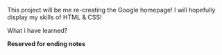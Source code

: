 This project will be me re-creating the Google homepage! I will hopefully display my skills of HTML & CSS! 

What i have learned? 

**Reserved for ending notes**